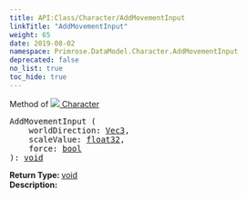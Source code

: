 ```yaml
---
title: API:Class/Character/AddMovementInput
linkTitle: "AddMovementInput"
weight: 65
date: 2019-08-02
namespace: Primrose.DataModel.Character.AddMovementInput
deprecated: false
no_list: true
toc_hide: true
---
```

Method of <a href="/docs/api-reference/Class/Character"><img src="/icons/silk/humanoid.png"/>&nbsp;Character</a>
<pre class="method-declaration">
AddMovementInput (
    worldDirection: <a class="type" href="/docs/api-reference/DataType/Vec3">Vec3</a>,
    scaleValue: <a class="type" href="/docs/api-reference/System/Primitives#single">float32</a>,
    force: <a class="type" href="/docs/api-reference/System/Primitives#boolean">bool</a>
): <a class="type" href="/docs/api-reference/System/void">void</a></pre>
<b>Return Type: </b>
<a class="type" href="/docs/api-reference/System/void">void</a>
<br/>
<b>Description: </b>